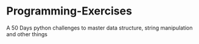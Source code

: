 # Programming-Exercises
A 50 Days python challenges to master data structure, string manipulation and other things 
